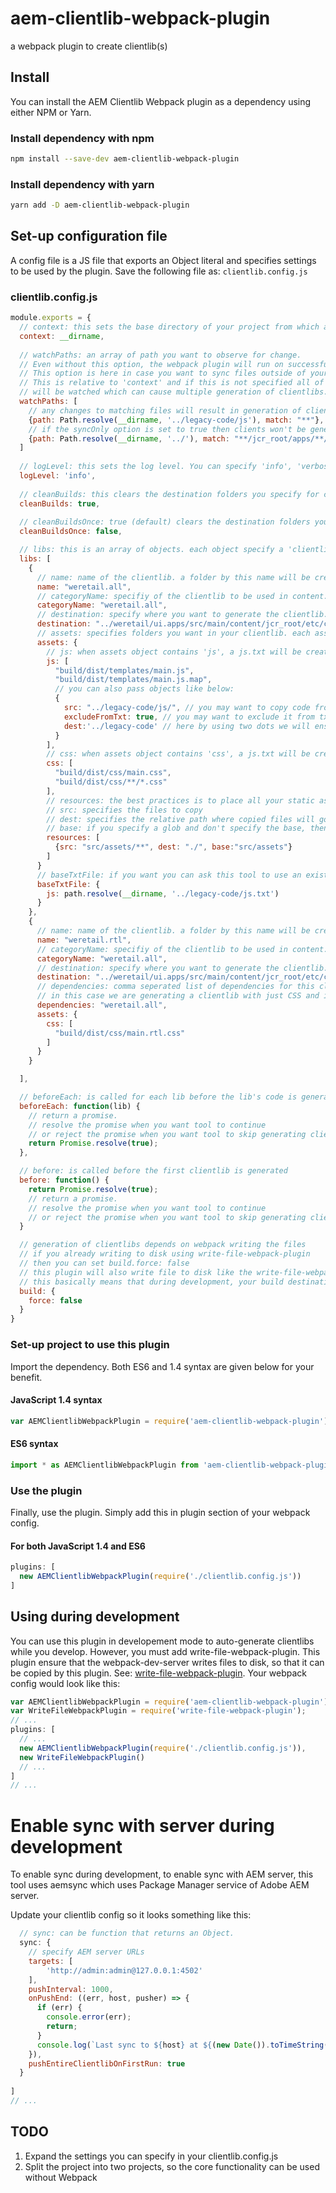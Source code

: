 # aem-clientlib-webpack-plugin
a webpack plugin to create clientlib(s) 

## Install
You can install the AEM Clientlib Webpack plugin as a dependency using either NPM or Yarn.

### Install dependency with npm

```sh
npm install --save-dev aem-clientlib-webpack-plugin
```

### Install dependency with yarn

```sh
yarn add -D aem-clientlib-webpack-plugin
```

## Set-up configuration file
A config file is a JS file that exports an Object literal and specifies settings to be used by the plugin. Save the following file as: `clientlib.config.js`

### clientlib.config.js
```js
module.exports = {
  // context: this sets the base directory of your project from which all other paths are derived
  context: __dirname, 
  
  // watchPaths: an array of path you want to observe for change. 
  // Even without this option, the webpack plugin will run on successful builds. 
  // This option is here in case you want to sync files outside of your 'ui' code folder. 
  // This is relative to 'context' and if this is not specified all of 'context' 
  // will be watched which can cause multiple generation of clientlibs. 
  watchPaths: [
    // any changes to matching files will result in generation of client libs and if sync is enabled they will be synced
    {path: Path.resolve(__dirname, '../legacy-code/js'), match: "**"},
    // if the syncOnly option is set to true then clients won't be generated, but those files will be synced to AEM server
    {path: Path.resolve(__dirname, '../'), match: "**/jcr_root/apps/**/*.html", syncOnly: true}
  ]
  
  // logLevel: this sets the log level. You can specify 'info', 'verbose', or 'off'
  logLevel: 'info',
  
  // cleanBuilds: this clears the destination folders you specify for clientlibs
  cleanBuilds: true,
  
  // cleanBuildsOnce: true (default) clears the destination folders you run webpack for first time.
  cleanBuildsOnce: false,

  // libs: this is an array of objects. each object specify a 'clientlib' to be created
  libs: [
    {
      // name: name of the clientlib. a folder by this name will be created in destination folder.
      name: "weretail.all",
      // categoryName: specifiy of the clientlib to be used in content.xml (if this is not specified, then value of 'name' property would be used)
      categoryName: "weretail.all",
      // destination: specify where you want to generate the clientlib. a relative path is required.
      destination: "../weretail/ui.apps/src/main/content/jcr_root/etc/clientlibs",
      // assets: specifies folders you want in your clientlib. each asset 'kind' is created as a folder.
      assets: {
        // js: when assets object contains 'js', a js.txt will be created and its content will include all files with .js extension. glob patterns are supported.
        js: [
          "build/dist/templates/main.js",
          "build/dist/templates/main.js.map",
          // you can also pass objects like below:
          {
            src: "../legacy-code/js/", // you may want to copy code from outside of build system 
            excludeFromTxt: true, // you may want to exclude it from txt file (optional: by default all files will be included)
            dest:'../legacy-code' // here by using two dots we will ensure its copied at same level as js folder being created
          }
        ],
        // css: when assets object contains 'css', a js.txt will be created and its content will include all files with .css extension. glob patterns are supported.
        css: [
          "build/dist/css/main.css",
          "build/dist/css/**/*.css"
        ],
        // resources: the best practices is to place all your static assets in resources
        // src: specifies the files to copy 
        // dest: specifies the relative path where copied files will go. this is relative to the  name of your clientlib - in this case its 'resources'. by specifying ./ you are asking files from src/assets/** to be copied to resources/ 
        // base: if you specify a glob and don't specify the base, then all matching will be copied to dest folder and no heirarchy will be created. In order for tool to know how to figure out heirarchy specify the base option. In most cases it will be the part of 'src' before the magic ** - in this case src/assets
        resources: [
          {src: "src/assets/**", dest: "./", base:"src/assets"}
        ]
      }
      // baseTxtFile: if you want you can ask this tool to use an existing .txt file as base
      baseTxtFile: {
        js: path.resolve(__dirname, '../legacy-code/js.txt')
      }
    },
    {
      // name: name of the clientlib. a folder by this name will be created in destination folder.
      name: "weretail.rtl",
      // categoryName: specifiy of the clientlib to be used in content.xml (if this is not specified, then value of 'name' property would be used)
      categoryName: "weretail.all",
      // destination: specify where you want to generate the clientlib. a relative path is required.
      destination: "../weretail/ui.apps/src/main/content/jcr_root/etc/clientlibs",
      // dependencies: comma seperated list of dependencies for this clientlib. 
      // in this case we are generating a clientlib with just CSS and it depends on weretail.all we created earlier.
      dependencies: "weretail.all",
      assets: {
        css: [
          "build/dist/css/main.rtl.css"
        ]
      }
    }

  ],

  // beforeEach: is called for each lib before the lib's code is generated
  beforeEach: function(lib) {
    // return a promise. 
    // resolve the promise when you want tool to continue
    // or reject the promise when you want tool to skip generating clientlib
    return Promise.resolve(true);
  },

  // before: is called before the first clientlib is generated
  before: function() {
    return Promise.resolve(true);
    // return a promise. 
    // resolve the promise when you want tool to continue
    // or reject the promise when you want tool to skip generating clientlib
  }

  // generation of clientlibs depends on webpack writing the files
  // if you already writing to disk using write-file-webpack-plugin
  // then you can set build.force: false
  // this plugin will also write file to disk like the write-file-webpack-plugin
  // this basically means that during development, your build destination is updated
  build: {
    force: false
  }
}

```


### Set-up project to use this plugin
Import the dependency. Both ES6 and 1.4 syntax are given below for your benefit.

#### JavaScript 1.4 syntax
```js
var AEMClientlibWebpackPlugin = require('aem-clientlib-webpack-plugin').default;
```

#### ES6 syntax
```js
import * as AEMClientlibWebpackPlugin from 'aem-clientlib-webpack-plugin';
```


### Use the plugin
Finally, use the plugin. Simply add this in plugin section of your webpack config.

#### For both JavaScript 1.4 and ES6
```js
plugins: [
  new AEMClientlibWebpackPlugin(require('./clientlib.config.js'))
]
```

## Using during development

You can use this plugin in developement mode to auto-generate clientlibs while you develop. However, you must add write-file-webpack-plugin. This plugin ensure that the webpack-dev-server writes files to disk, so that it can be copied by this plugin. See: [write-file-webpack-plugin](https://github.com/gajus/write-file-webpack-plugin). Your webpack config would look like this:

```js
var AEMClientlibWebpackPlugin = require('aem-clientlib-webpack-plugin').default;
var WriteFileWebpackPlugin = require('write-file-webpack-plugin');
// ...
plugins: [
  // ...
  new AEMClientlibWebpackPlugin(require('./clientlib.config.js')),
  new WriteFileWebpackPlugin()
  // ...
]
// ...
```

# Enable sync with server during development
To enable sync during development, to enable sync with AEM server, this tool uses aemsync which uses Package Manager service of Adobe AEM server.

Update your clientlib config so it looks something like this:

```js
  // sync: can be function that returns an Object.
  sync: {
    // specify AEM server URLs
    targets: [
        'http://admin:admin@127.0.0.1:4502'
    ],
    pushInterval: 1000,
    onPushEnd: ((err, host, pusher) => {
      if (err) {
        console.error(err);
        return;
      }
      console.log(`Last sync to ${host} at ${(new Date()).toTimeString()}`);
    }),
    pushEntireClientlibOnFirstRun: true
  }
  
]
// ...
```



## TODO

1. Expand the settings you can specify in your clientlib.config.js
1. Split the project into two projects, so the core functionality can be used without Webpack
